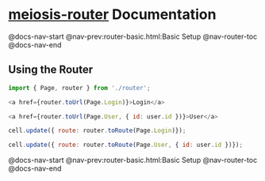 # [meiosis-router](https://meiosis.js.org/router) Documentation

@docs-nav-start
@nav-prev:router-basic.html:Basic Setup
@nav-router-toc
@docs-nav-end

## Using the Router

```js
import { Page, router } from './router';

<a href={router.toUrl(Page.Login)}>Login</a>
```

```js
<a href={router.toUrl(Page.User, { id: user.id })}>User</a>
```

```js
cell.update({ route: router.toRoute(Page.Login)});

cell.update({ route: router.toRoute(Page.User, { id: user.id })});
```

@docs-nav-start
@nav-prev:router-basic.html:Basic Setup
@nav-router-toc
@docs-nav-end
